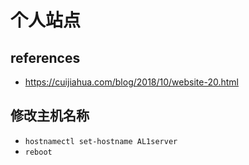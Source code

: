 # 个人站点

## references
- https://cuijiahua.com/blog/2018/10/website-20.html

## 修改主机名称
- `hostnamectl set-hostname AL1server`
- `reboot`

##